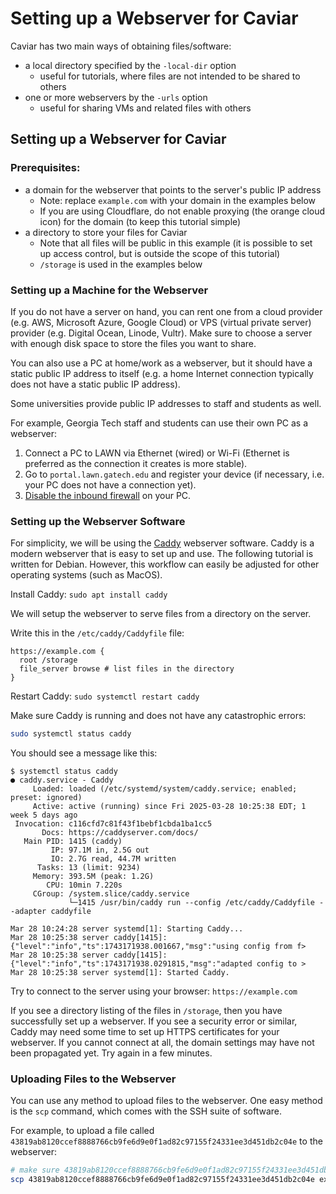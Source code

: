 # Setting up a Webserver for Caviar

Caviar has two main ways of obtaining files/software:
- a local directory specified by the `-local-dir` option
  - useful for tutorials, where files are not intended to be shared to others
- one or more webservers by the `-urls` option
  - useful for sharing VMs and related files with others

## Setting up a Webserver for Caviar

### Prerequisites:
- a domain for the webserver that points to the server's public IP address
  - Note: replace `example.com` with your domain in the examples below
  - If you are using Cloudflare, do not enable proxying (the orange cloud icon) for the domain (to keep this tutorial simple)
- a directory to store your files for Caviar
  - Note that all files will be public in this example (it is possible to set up access control, but is outside the scope of this tutorial)
  - `/storage` is used in the examples below

### Setting up a Machine for the Webserver

If you do not have a server on hand, you can rent one from a cloud provider (e.g. AWS, Microsoft Azure, Google Cloud) or VPS (virtual private server) provider (e.g. Digital Ocean, Linode, Vultr).
Make sure to choose a server with enough disk space to store the files you want to share.

You can also use a PC at home/work as a webserver, but it should have a static public IP address to itself (e.g. a home Internet connection typically does not have a static public IP address).

Some universities provide public IP addresses to staff and students as well.

For example, Georgia Tech staff and students can use their own PC as a webserver:
1. Connect a PC to LAWN via Ethernet (wired) or Wi-Fi (Ethernet is preferred as the connection it creates is more stable). 
2. Go to `portal.lawn.gatech.edu` and register your device (if necessary, i.e. your PC does not have a connection yet). 
3. [Disable the inbound firewall](https://gatech.service-now.com/technology?id=kb_article_view&sysparm_article=KB0040333) on your PC. 

### Setting up the Webserver Software

For simplicity, we will be using the [Caddy](https://caddyserver.com/) webserver software. Caddy is a modern webserver that is easy to set up and use. The following tutorial is written for Debian. However, this workflow can easily be adjusted for other operating systems (such as MacOS). 

Install Caddy: 
`sudo apt install caddy`

We will setup the webserver to serve files from a directory on the server.

Write this in the `/etc/caddy/Caddyfile` file:
```caddy
https://example.com {
  root /storage
  file_server browse # list files in the directory
}
```

Restart Caddy: `sudo systemctl restart caddy`

Make sure Caddy is running and does not have any catastrophic errors:
```bash
sudo systemctl status caddy
```
You should see a message like this:
```
$ systemctl status caddy
● caddy.service - Caddy
     Loaded: loaded (/etc/systemd/system/caddy.service; enabled; preset: ignored)
     Active: active (running) since Fri 2025-03-28 10:25:38 EDT; 1 week 5 days ago
 Invocation: c116cfd7c81f43f1bebf1cbda1ba1cc5
       Docs: https://caddyserver.com/docs/
   Main PID: 1415 (caddy)
         IP: 97.1M in, 2.5G out
         IO: 2.7G read, 44.7M written
      Tasks: 13 (limit: 9234)
     Memory: 393.5M (peak: 1.2G)
        CPU: 10min 7.220s
     CGroup: /system.slice/caddy.service
             └─1415 /usr/bin/caddy run --config /etc/caddy/Caddyfile --adapter caddyfile

Mar 28 10:24:28 server systemd[1]: Starting Caddy...
Mar 28 10:25:38 server caddy[1415]: {"level":"info","ts":1743171938.001667,"msg":"using config from f>
Mar 28 10:25:38 server caddy[1415]: {"level":"info","ts":1743171938.0291815,"msg":"adapted config to >
Mar 28 10:25:38 server systemd[1]: Started Caddy.
```

Try to connect to the server using your browser: `https://example.com`

If you see a directory listing of the files in `/storage`, then you have successfully set up a webserver.
If you see a security error or similar, Caddy may need some time to set up HTTPS certificates for your webserver.
If you cannot connect at all, the domain settings may have not been propagated yet. Try again in a few minutes.

### Uploading Files to the Webserver

You can use any method to upload files to the webserver.
One easy method is the `scp` command, which comes with the SSH suite of software.

For example, to upload a file called `43819ab8120ccef8888766cb9fe6d9e0f1ad82c97155f24331ee3d451db2c04e` to the webserver:
```bash
# make sure 43819ab8120ccef8888766cb9fe6d9e0f1ad82c97155f24331ee3d451db2c04e is in the working directory
scp 43819ab8120ccef8888766cb9fe6d9e0f1ad82c97155f24331ee3d451db2c04e example.com:/storage
```
